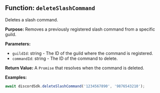 ## Function: `deleteSlashCommand`

Deletes a slash command.

**Purpose:**
Removes a previously registered slash command from a specific guild.

**Parameters:**

- `guildId`: string - The ID of the guild where the command is registered.
- `commandId`: string - The ID of the command to delete.

**Return Value:**
A `Promise` that resolves when the command is deleted.

**Examples:**

```typescript
await discordSdk.deleteSlashCommand('1234567890', '9876543210');
```
